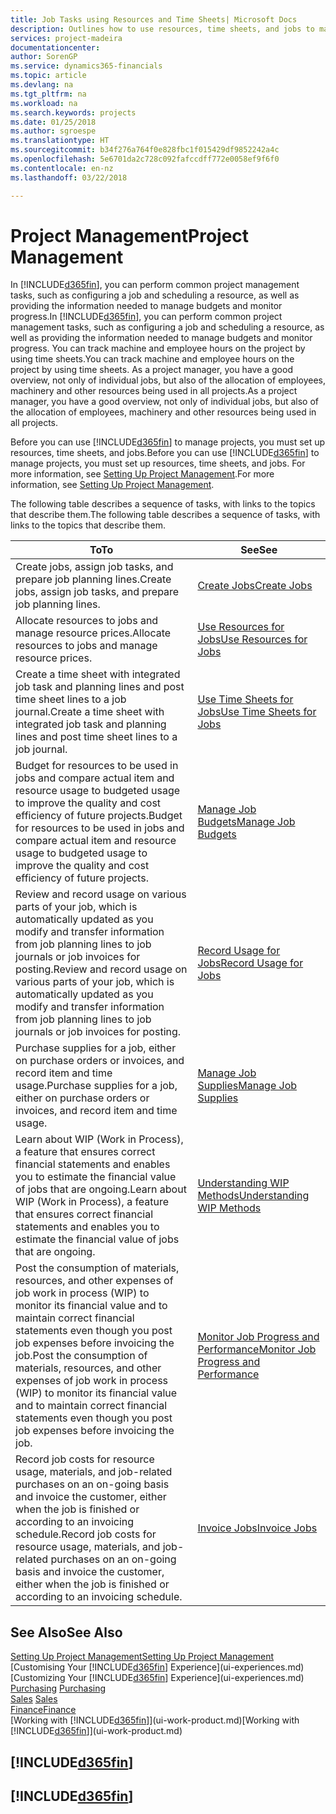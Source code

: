 ```yaml
---
title: Job Tasks using Resources and Time Sheets| Microsoft Docs
description: Outlines how to use resources, time sheets, and jobs to manage projects.
services: project-madeira
documentationcenter: 
author: SorenGP
ms.service: dynamics365-financials
ms.topic: article
ms.devlang: na
ms.tgt_pltfrm: na
ms.workload: na
ms.search.keywords: projects
ms.date: 01/25/2018
ms.author: sgroespe
ms.translationtype: HT
ms.sourcegitcommit: b34f276a764f0e828fbc1f015429df9852242a4c
ms.openlocfilehash: 5e6701da2c728c092fafccdff772e0058ef9f6f0
ms.contentlocale: en-nz
ms.lasthandoff: 03/22/2018

---
```

# <a name="project-management"></a><span data-ttu-id="32c61-103">Project Management</span><span class="sxs-lookup"><span data-stu-id="32c61-103">Project Management</span></span>
<span data-ttu-id="32c61-104">In [!INCLUDE[d365fin](includes/d365fin_md.md)], you can perform common project management tasks, such as configuring a job and scheduling a resource, as well as providing the information needed to manage budgets and monitor progress.</span><span class="sxs-lookup"><span data-stu-id="32c61-104">In [!INCLUDE[d365fin](includes/d365fin_md.md)], you can perform common project management tasks, such as configuring a job and scheduling a resource, as well as providing the information needed to manage budgets and monitor progress.</span></span> <span data-ttu-id="32c61-105">You can track machine and employee hours on the project by using time sheets.</span><span class="sxs-lookup"><span data-stu-id="32c61-105">You can track machine and employee hours on the project by using time sheets.</span></span> <span data-ttu-id="32c61-106">As a project manager, you have a good overview, not only of individual jobs, but also of the allocation of employees, machinery and other resources being used in all projects.</span><span class="sxs-lookup"><span data-stu-id="32c61-106">As a project manager, you have a good overview, not only of individual jobs, but also of the allocation of employees, machinery and other resources being used in all projects.</span></span>

<span data-ttu-id="32c61-107">Before you can use [!INCLUDE[d365fin](includes/d365fin_md.md)] to manage projects, you must set up resources, time sheets, and jobs.</span><span class="sxs-lookup"><span data-stu-id="32c61-107">Before you can use [!INCLUDE[d365fin](includes/d365fin_md.md)] to manage projects, you must set up resources, time sheets, and jobs.</span></span> <span data-ttu-id="32c61-108">For more information, see [Setting Up Project Management](projects-setup-projects.md).</span><span class="sxs-lookup"><span data-stu-id="32c61-108">For more information, see [Setting Up Project Management](projects-setup-projects.md).</span></span>  

<span data-ttu-id="32c61-109">The following table describes a sequence of tasks, with links to the topics that describe them.</span><span class="sxs-lookup"><span data-stu-id="32c61-109">The following table describes a sequence of tasks, with links to the topics that describe them.</span></span>

| <span data-ttu-id="32c61-110">To</span><span class="sxs-lookup"><span data-stu-id="32c61-110">To</span></span> | <span data-ttu-id="32c61-111">See</span><span class="sxs-lookup"><span data-stu-id="32c61-111">See</span></span> |
| --- | --- |
| <span data-ttu-id="32c61-112">Create jobs, assign job tasks, and prepare job planning lines.</span><span class="sxs-lookup"><span data-stu-id="32c61-112">Create jobs, assign job tasks, and prepare job planning lines.</span></span> |[<span data-ttu-id="32c61-113">Create Jobs</span><span class="sxs-lookup"><span data-stu-id="32c61-113">Create Jobs</span></span>](projects-how-create-jobs.md) |
| <span data-ttu-id="32c61-114">Allocate resources to jobs and manage resource prices.</span><span class="sxs-lookup"><span data-stu-id="32c61-114">Allocate resources to jobs and manage resource prices.</span></span> |[<span data-ttu-id="32c61-115">Use Resources for Jobs</span><span class="sxs-lookup"><span data-stu-id="32c61-115">Use Resources for Jobs</span></span>](projects-how-use-resources.md) |
| <span data-ttu-id="32c61-116">Create a time sheet with integrated job task and planning lines and post time sheet lines to a job journal.</span><span class="sxs-lookup"><span data-stu-id="32c61-116">Create a time sheet with integrated job task and planning lines and post time sheet lines to a job journal.</span></span> |[<span data-ttu-id="32c61-117">Use Time Sheets for Jobs</span><span class="sxs-lookup"><span data-stu-id="32c61-117">Use Time Sheets for Jobs</span></span>](projects-how-use-time-sheets.md) |
| <span data-ttu-id="32c61-118">Budget for resources to be used in jobs and compare actual item and resource usage to budgeted usage to improve the quality and cost efficiency of future projects.</span><span class="sxs-lookup"><span data-stu-id="32c61-118">Budget for resources to be used in jobs and compare actual item and resource usage to budgeted usage to improve the quality and cost efficiency of future projects.</span></span> |[<span data-ttu-id="32c61-119">Manage Job Budgets</span><span class="sxs-lookup"><span data-stu-id="32c61-119">Manage Job Budgets</span></span>](projects-how-manage-budgets.md) |
| <span data-ttu-id="32c61-120">Review and record usage on various parts of your job, which is automatically updated as you modify and transfer information from job planning lines to job journals or job invoices for posting.</span><span class="sxs-lookup"><span data-stu-id="32c61-120">Review and record usage on various parts of your job, which is automatically updated as you modify and transfer information from job planning lines to job journals or job invoices for posting.</span></span> |[<span data-ttu-id="32c61-121">Record Usage for Jobs</span><span class="sxs-lookup"><span data-stu-id="32c61-121">Record Usage for Jobs</span></span>](projects-how-record-job-usage.md) |
| <span data-ttu-id="32c61-122">Purchase supplies for a job, either on purchase orders or invoices, and record item and time usage.</span><span class="sxs-lookup"><span data-stu-id="32c61-122">Purchase supplies for a job, either on purchase orders or invoices, and record item and time usage.</span></span> |[<span data-ttu-id="32c61-123">Manage Job Supplies</span><span class="sxs-lookup"><span data-stu-id="32c61-123">Manage Job Supplies</span></span>](projects-how-manage-project-supplies.md) |
| <span data-ttu-id="32c61-124">Learn about WIP (Work in Process), a feature that ensures correct financial statements and enables you to estimate the financial value of jobs that are ongoing.</span><span class="sxs-lookup"><span data-stu-id="32c61-124">Learn about WIP (Work in Process), a feature that ensures correct financial statements and enables you to estimate the financial value of jobs that are ongoing.</span></span> |[<span data-ttu-id="32c61-125">Understanding WIP Methods</span><span class="sxs-lookup"><span data-stu-id="32c61-125">Understanding WIP Methods</span></span>](projects-understanding-wip.md) |
| <span data-ttu-id="32c61-126">Post the consumption of materials, resources, and other expenses of job work in process (WIP) to monitor its financial value and to maintain correct financial statements even though you post job expenses before invoicing the job.</span><span class="sxs-lookup"><span data-stu-id="32c61-126">Post the consumption of materials, resources, and other expenses of job work in process (WIP) to monitor its financial value and to maintain correct financial statements even though you post job expenses before invoicing the job.</span></span> |[<span data-ttu-id="32c61-127">Monitor Job Progress and Performance</span><span class="sxs-lookup"><span data-stu-id="32c61-127">Monitor Job Progress and Performance</span></span>](projects-how-monitor-progress-performance.md) |
| <span data-ttu-id="32c61-128">Record job costs for resource usage, materials, and job-related purchases on an on-going basis and invoice the customer, either when the job is finished or according to an invoicing schedule.</span><span class="sxs-lookup"><span data-stu-id="32c61-128">Record job costs for resource usage, materials, and job-related purchases on an on-going basis and invoice the customer, either when the job is finished or according to an invoicing schedule.</span></span> |[<span data-ttu-id="32c61-129">Invoice Jobs</span><span class="sxs-lookup"><span data-stu-id="32c61-129">Invoice Jobs</span></span>](projects-how-invoice-jobs.md) |

## <a name="see-also"></a><span data-ttu-id="32c61-130">See Also</span><span class="sxs-lookup"><span data-stu-id="32c61-130">See Also</span></span>
[<span data-ttu-id="32c61-131">Setting Up Project Management</span><span class="sxs-lookup"><span data-stu-id="32c61-131">Setting Up Project Management</span></span>](projects-setup-projects.md)  
<span data-ttu-id="32c61-132">[Customising Your [!INCLUDE[d365fin](includes/d365fin_md.md)] Experience](ui-experiences.md)    </span><span class="sxs-lookup"><span data-stu-id="32c61-132">[Customizing Your [!INCLUDE[d365fin](includes/d365fin_md.md)] Experience](ui-experiences.md)    </span></span>  
<span data-ttu-id="32c61-133">[Purchasing](purchasing-manage-purchasing.md)       </span><span class="sxs-lookup"><span data-stu-id="32c61-133">[Purchasing](purchasing-manage-purchasing.md)       </span></span>  
<span data-ttu-id="32c61-134">[Sales](sales-manage-sales.md)  </span><span class="sxs-lookup"><span data-stu-id="32c61-134">[Sales](sales-manage-sales.md)  </span></span>  
[<span data-ttu-id="32c61-135">Finance</span><span class="sxs-lookup"><span data-stu-id="32c61-135">Finance</span></span>](finance.md)  
<span data-ttu-id="32c61-136">[Working with [!INCLUDE[d365fin](includes/d365fin_md.md)]](ui-work-product.md)</span><span class="sxs-lookup"><span data-stu-id="32c61-136">[Working with [!INCLUDE[d365fin](includes/d365fin_md.md)]](ui-work-product.md)</span></span>  

## [!INCLUDE[d365fin](includes/free_trial_md.md)]  
## [!INCLUDE[d365fin](includes/training_link_md.md)]

